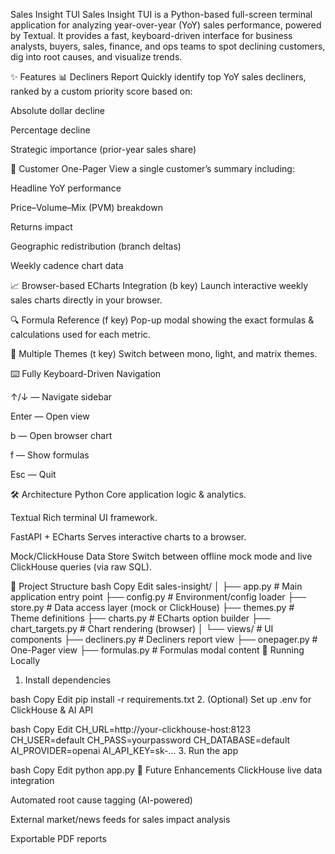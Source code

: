 Sales Insight TUI
Sales Insight TUI is a Python-based full-screen terminal application for analyzing year-over-year (YoY) sales performance, powered by Textual.
It provides a fast, keyboard-driven interface for business analysts, buyers, sales, finance, and ops teams to spot declining customers, dig into root causes, and visualize trends.

✨ Features
📊 Decliners Report
Quickly identify top YoY sales decliners, ranked by a custom priority score based on:

Absolute dollar decline

Percentage decline

Strategic importance (prior-year sales share)

📝 Customer One-Pager
View a single customer’s summary including:

Headline YoY performance

Price–Volume–Mix (PVM) breakdown

Returns impact

Geographic redistribution (branch deltas)

Weekly cadence chart data

📈 Browser-based ECharts Integration (b key)
Launch interactive weekly sales charts directly in your browser.

🔍 Formula Reference (f key)
Pop-up modal showing the exact formulas & calculations used for each metric.

🎨 Multiple Themes (t key)
Switch between mono, light, and matrix themes.

⌨️ Fully Keyboard-Driven Navigation

↑/↓ — Navigate sidebar

Enter — Open view

b — Open browser chart

f — Show formulas

Esc — Quit

🛠 Architecture
Python
Core application logic & analytics.

Textual
Rich terminal UI framework.

FastAPI + ECharts
Serves interactive charts to a browser.

Mock/ClickHouse Data Store
Switch between offline mock mode and live ClickHouse queries (via raw SQL).

📂 Project Structure
bash
Copy
Edit
sales-insight/
│
├── app.py                  # Main application entry point
├── config.py               # Environment/config loader
├── store.py                # Data access layer (mock or ClickHouse)
├── themes.py               # Theme definitions
├── charts.py               # ECharts option builder
├── chart_targets.py        # Chart rendering (browser)
│
└── views/                  # UI components
    ├── decliners.py        # Decliners report view
    ├── onepager.py         # One-Pager view
    ├── formulas.py         # Formulas modal content
🚀 Running Locally
1. Install dependencies

bash
Copy
Edit
pip install -r requirements.txt
2. (Optional) Set up .env for ClickHouse & AI API

bash
Copy
Edit
CH_URL=http://your-clickhouse-host:8123
CH_USER=default
CH_PASS=yourpassword
CH_DATABASE=default
AI_PROVIDER=openai
AI_API_KEY=sk-...
3. Run the app

bash
Copy
Edit
python app.py
🔮 Future Enhancements
ClickHouse live data integration

Automated root cause tagging (AI-powered)

External market/news feeds for sales impact analysis

Exportable PDF reports
